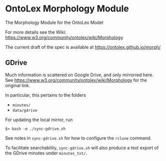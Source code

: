# OntoLex Morphology Module

The Morphology Module for the OntoLex Model

For more details see the Wiki: https://www.w3.org/community/ontolex/wiki/Morphology

The current draft of the spec is available at https://ontolex.github.io/morph/

## GDrive

Much information is scattered on Google Drive, and only mirrorred here.
See https://www.w3.org/community/ontolex/wiki/Morphology for the original link.

In particular, this pertains to the folders
- `minutes/`
- `data/gdrive`

For updating the local mirror, run

    $> bash -e ./sync-gdrive.sh

See notes in `sync-gdrive.sh` for how to configure the `rclone` command.

To facilitate searchability, `sync-gdrive.sh` will also produce a text export of the GDrive minutes under `minutes_txt/`.
